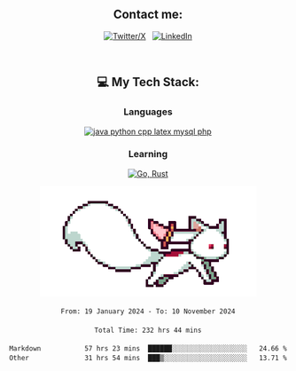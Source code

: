 

<div align="center">

## Contact me:

[![Twitter/X](https://skillicons.dev/icons?i=twitter)](https://twitter.com/erikskopp) &nbsp;
[![LinkedIn](https://skillicons.dev/icons?i=linkedin)](www.linkedin.com/in/erik-skopp) 

<div align="center">
<br>

## 💻 My Tech Stack:

### Languages

[![java python cpp latex mysql php](https://skillicons.dev/icons?i=java,python,cpp,latex,mysql,php)](https://skillicons.dev)

### Learning

[![Go, Rust](https://skillicons.dev/icons?i=go,rust)](https://skillicons.dev)

<center>

<img src="kyubey.gif" alt="Alt-Text" title="" >

</center>


<!--START_SECTION:waka-->

```txt
From: 19 January 2024 - To: 10 November 2024

Total Time: 232 hrs 44 mins

Markdown           57 hrs 23 mins  ██████░░░░░░░░░░░░░░░░░░░   24.66 %
Other              31 hrs 54 mins  ███▒░░░░░░░░░░░░░░░░░░░░░   13.71 %
```

<!--END_SECTION:waka-->

